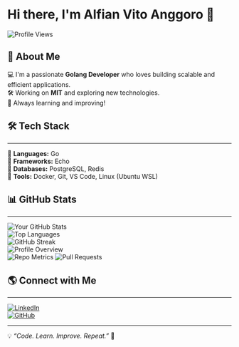 # Hi there, I'm Alfian Vito Anggoro 👋

![Profile Views](https://komarev.com/ghpvc/?username=alfianvitoanggoromit&label=Profile%20Views&color=blue&style=flat)   

🚀 **About Me**
---
💻 I'm a passionate **Golang Developer** who loves building scalable and efficient applications.  
🛠️ Working on **MIT** and exploring new technologies.  
🎯 Always learning and improving!

## 🛠 Tech Stack
---
🔹 **Languages:** Go   
🔹 **Frameworks:** Echo   
🔹 **Databases:** PostgreSQL, Redis   
🔹 **Tools:** Docker, Git, VS Code, Linux (Ubuntu WSL)     

## 📊 GitHub Stats
---
![Your GitHub Stats](https://github-readme-stats.vercel.app/api?username=alfianvitoanggoromit&show_icons=true&theme=onedark)   
![Top Languages](https://github-readme-stats.vercel.app/api/top-langs/?username=alfianvitoanggoromit&layout=compact&theme=onedark)   
![GitHub Streak](https://github-readme-streak-stats.herokuapp.com/?user=alfianvitoanggoromit&theme=onedark)   
![Profile Overview](https://github-profile-summary-cards.vercel.app/api/cards/profile-details?username=alfianvitoanggoromit&theme=onedark)   
![Repo Metrics](https://github-profile-summary-cards.vercel.app/api/cards/repos-per-language?username=alfianvitoanggoromit&theme=onedark) 
![Pull Requests](https://github-profile-summary-cards.vercel.app/api/cards/productive-time?username=alfianvitoanggoromit&theme=onedark)   

## 🌎 Connect with Me
---
[![LinkedIn](https://img.shields.io/badge/LinkedIn-blue?style=for-the-badge&logo=linkedin)](https://www.linkedin.com/in/alfianvitoanggoro/)   
[![GitHub](https://img.shields.io/badge/GitHub-black?style=for-the-badge&logo=github)](https://github.com/alfianvitoanggoro/)   

---
💡 *“Code. Learn. Improve. Repeat.”* 🚀
